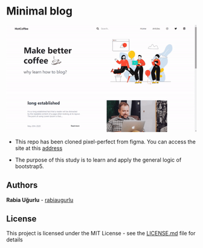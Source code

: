 # Minimal blog


![](minimal_blog/images/minimal_blog.gif)


+ This repo has been cloned pixel-perfect from figma. You can access the site at this [address](https://www.figma.com/file/XUOUI9SPPgIlXns1nh0ugI/Minimal-Blog-(Community)?node-id=1%3A2) 

+ The purpose of this study is to learn and apply the general logic of bootstrap5.








## Authors
 **Rabia Uğurlu** - [rabiaugurlu](https://github.com/rabiaugurlu)
## License
This project is licensed under the MIT License - see the [LICENSE.md](LICENSE.md) file for details
